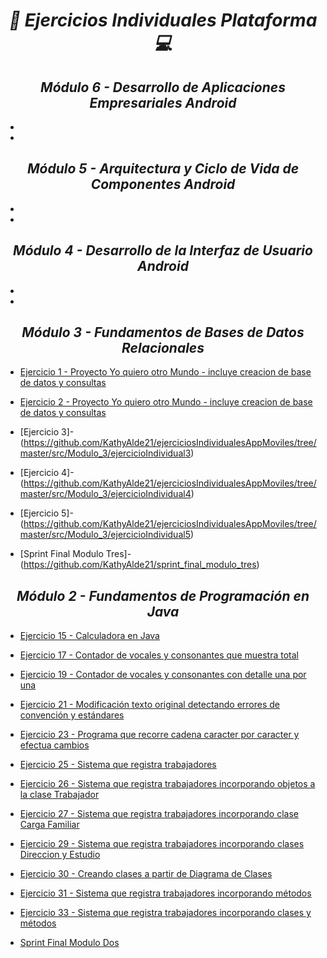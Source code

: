 **_<h1 align="center">:vulcan_salute: Ejercicios Individuales Plataforma :computer:</h1>_**
**_<h2 align="center">Módulo 6 - Desarrollo de Aplicaciones Empresariales Android</h2>_**

- []()
- []()

**_<h2 align="center">Módulo 5 - Arquitectura y Ciclo de Vida de Componentes Android</h2>_**

- []()
- []()

**_<h2 align="center">Módulo 4 - Desarrollo de la Interfaz de Usuario Android</h2>_**

- []()
- []()

**_<h2 align="center">Módulo 3 - Fundamentos de Bases de Datos Relacionales</h2>_**

- [Ejercicio 1 - Proyecto Yo quiero otro Mundo - incluye creacion de base de datos y consultas](https://github.com/KathyAlde21/ejerciciosIndividualesAppMoviles/tree/master/src/Modulo_3/ejercicioIndividual1)
- [Ejercicio 2 - Proyecto Yo quiero otro Mundo - incluye creacion de base de datos y consultas](https://github.com/KathyAlde21/ejerciciosIndividualesAppMoviles/tree/master/src/Modulo_3/ejercicioIndividual2)
- [Ejercicio 3]-(https://github.com/KathyAlde21/ejerciciosIndividualesAppMoviles/tree/master/src/Modulo_3/ejercicioIndividual3)
- [Ejercicio 4]-(https://github.com/KathyAlde21/ejerciciosIndividualesAppMoviles/tree/master/src/Modulo_3/ejercicioIndividual4)
- [Ejercicio 5]-(https://github.com/KathyAlde21/ejerciciosIndividualesAppMoviles/tree/master/src/Modulo_3/ejercicioIndividual5)

- [Sprint Final Modulo Tres]-(https://github.com/KathyAlde21/sprint_final_modulo_tres)



**_<h2 align="center">Módulo 2 - Fundamentos de Programación en Java</h2>_**

- [Ejercicio 15 - Calculadora en Java](https://github.com/KathyAlde21/ejerciciosIndividualesAppMoviles/tree/master/src/Modulo_2/ejercicioIndividual15)
- [Ejercicio 17 - Contador de vocales y consonantes que muestra total](https://github.com/KathyAlde21/ejerciciosIndividualesAppMoviles/tree/master/src/Modulo_2/ejercicioIndividual17)
- [Ejercicio 19 - Contador de vocales y consonantes con detalle una por una](https://github.com/KathyAlde21/ejerciciosIndividualesAppMoviles/tree/master/src/Modulo_2/ejercicioIndividual19)
- [Ejercicio 21 - Modificación texto original detectando errores de convención y estándares](https://github.com/KathyAlde21/ejerciciosIndividualesAppMoviles/tree/master/src/Modulo_2/ejercicioIndividual21)
- [Ejercicio 23 - Programa que recorre cadena caracter por caracter y efectua cambios](https://github.com/KathyAlde21/ejerciciosIndividualesAppMoviles/tree/master/src/Modulo_2/ejercicioIndividual23)
- [Ejercicio 25 - Sistema que registra trabajadores](https://github.com/KathyAlde21/ejerciciosIndividualesAppMoviles/tree/master/src/Modulo_2/ejercicioIndividual25)
- [Ejercicio 26 - Sistema que registra trabajadores incorporando objetos a la clase Trabajador](https://github.com/KathyAlde21/ejerciciosIndividualesAppMoviles/tree/master/src/Modulo_2/ejercicioIndividual26)
- [Ejercicio 27 - Sistema que registra trabajadores incorporando clase Carga Familiar](https://github.com/KathyAlde21/ejerciciosIndividualesAppMoviles/tree/master/src/Modulo_2/ejercicioIndividual27)
- [Ejercicio 29 - Sistema que registra trabajadores incorporando clases Direccion y Estudio](https://github.com/KathyAlde21/ejerciciosIndividualesAppMoviles/tree/master/src/Modulo_2/ejercicioIndividual29)
- [Ejercicio 30 - Creando clases a partir de Diagrama de Clases](https://github.com/KathyAlde21/ejerciciosIndividualesAppMoviles/tree/master/src/Modulo_2/ejercicioIndividual30)
- [Ejercicio 31 - Sistema que registra trabajadores incorporando métodos](https://github.com/KathyAlde21/ejerciciosIndividualesAppMoviles/tree/master/src/Modulo_2/ejercicioIndividual31)
- [Ejercicio 33 - Sistema que registra trabajadores incorporando clases y métodos](https://github.com/KathyAlde21/ejerciciosIndividualesAppMoviles/tree/master/src/Modulo_2/ejercicioIndividual33)

- [Sprint Final Modulo Dos](https://github.com/KathyAlde21/sprint_final_modulo_dos)





